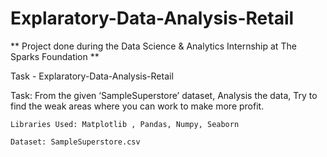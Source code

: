 # Explaratory-Data-Analysis-Retail

** Project done during the Data Science & Analytics Internship at The Sparks Foundation **

Task  - Explaratory-Data-Analysis-Retail

Task: From the given ‘SampleSuperstore’ dataset, Analysis the data, Try to find the weak areas where you can work to make more profit.

    Libraries Used: Matplotlib , Pandas, Numpy, Seaborn

    Dataset: SampleSuperstore.csv
